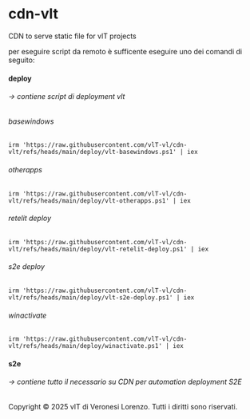 # cdn-vlt

CDN to serve static file for vlT projects 

per eseguire script da remoto è sufficente eseguire uno dei comandi di seguito:

####  deploy 
###### &rarr; contiene script di deployment vlt

###### basewindows

```irm 'https://raw.githubusercontent.com/vlT-vl/cdn-vlt/refs/heads/main/deploy/vlt-basewindows.ps1' | iex```

###### otherapps

```irm 'https://raw.githubusercontent.com/vlT-vl/cdn-vlt/refs/heads/main/deploy/vlt-otherapps.ps1' | iex```


###### retelit deploy

```irm 'https://raw.githubusercontent.com/vlT-vl/cdn-vlt/refs/heads/main/deploy/vlt-retelit-deploy.ps1' | iex```

###### s2e deploy

```irm 'https://raw.githubusercontent.com/vlT-vl/cdn-vlt/refs/heads/main/deploy/vlt-s2e-deploy.ps1' | iex```

###### winactivate

```irm 'https://raw.githubusercontent.com/vlT-vl/cdn-vlt/refs/heads/main/deploy/winactivate.ps1' | iex```



####  s2e 
###### &rarr; contiene tutto il necessario su CDN per automation deployment S2E

Copyright © 2025 vlT di Veronesi Lorenzo. Tutti i diritti sono riservati.
